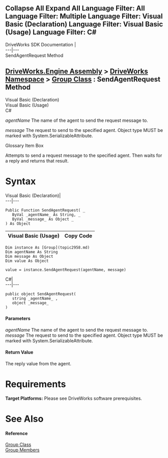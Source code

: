        

 Collapse All Expand All  Language Filter: All  Language Filter: Multiple  Language Filter: Visual Basic (Declaration) Language Filter: Visual Basic (Usage) Language Filter: C#  
---  
DriveWorks SDK Documentation  |   
---|---  
SendAgentRequest Method   
  
[DriveWorks.Engine Assembly](topic2156.md) > [DriveWorks Namespace](topic2159.md) > [Group Class](topic2958.md) : SendAgentRequest Method  
---  
  
Visual Basic (Declaration)    
Visual Basic (Usage)    
C# 

_agentName_
    The name of the agent to send the request message to.

_message_
    The request to send to the specified agent. Object type MUST be marked with System.SerializableAttribute.

Glossary Item Box

Attempts to send a request message to the specified agent. Then waits for a reply and returns that result. 

# Syntax

Visual Basic (Declaration)|   
---|---  
      
    
    Public Function SendAgentRequest( _
       ByVal _agentName_ As String, _
       ByVal _message_ As Object _
    ) As Object  
  
Visual Basic (Usage)| Copy Code  
---|---  
      
    
    Dim instance As [Group](topic2958.md)
    Dim agentName As String
    Dim message As Object
    Dim value As Object
     
    value = instance.SendAgentRequest(agentName, message)  
  
C#|   
---|---  
      
    
    public object SendAgentRequest( 
       string _agentName_ ,
       object _message_
    )  
  
#### Parameters

 _agentName_
    The name of the agent to send the request message to.
_message_
    The request to send to the specified agent. Object type MUST be marked with System.SerializableAttribute.

#### Return Value

The reply value from the agent.

# Requirements

**Target Platforms:** Please see DriveWorks software prerequisites.

# See Also

#### Reference

[Group Class](topic2958.md)   
[Group Members](topic2959.md)


